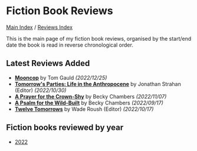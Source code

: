 # Fiction Book Reviews

[Main Index](../../README.md) / [Reviews Index](../README.md)

This is the main page of my fiction book reviews, organised by the start/end date the book is read in reverse chronological order.

## Latest Reviews Added
- [**Mooncop**](2022/20221225-Mooncop.md) by Tom Gauld *(2022/12/25)*
- [**Tomorrow's Parties: Life in the Anthropocene**](2022/20221030-TomorrowsParties.md) by Jonathan Strahan (Editor) *(2022/10/30)*
- [**A Prayer for the Crown-Shy**](2022/20221107-APrayerForTheCrownShy.md) by Becky Chambers *(2022/11/07)*
- [**A Psalm for the Wild-Built**](2022/20220817-APsalmForTheWildBuilt.md) by Becky Chambers *(2022/09/17)*
- [**Twelve Tomorrows**](2022/20221017-TwelveTomorrows.md) by Wade Roush (Editor) *(2022/10/17)*

## Fiction books reviewed by year
- [2022](2022/README.md)
